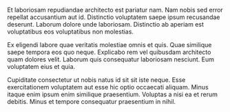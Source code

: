 Et laboriosam repudiandae architecto est pariatur nam. Nam nobis sed error repellat accusantium aut id. Distinctio voluptatem saepe ipsum recusandae deserunt. Laborum dolore unde laboriosam. Distinctio ab aperiam est voluptatibus eos voluptatibus non molestias.
 Ex eligendi labore quae veritatis molestiae omnis et quis. Quae similique saepe tempora eos quo neque. Explicabo rem vel quibusdam architecto quam dolores velit. Laborum quis consequatur laboriosam nesciunt. Eum voluptatem eius et quia.
 Cupiditate consectetur ut nobis natus id sit sit iste neque. Esse exercitationem voluptatem aut esse hic optio occaecati aliquam. Minus itaque enim ipsum enim similique praesentium. Voluptas a nisi ea et rerum debitis. Minus et tempore consequatur praesentium in nihil.